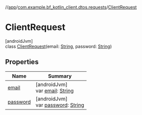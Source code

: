 //[app](../../../index.md)/[com.example.bf_kotlin_client.dtos.requests](../index.md)/[ClientRequest](index.md)

# ClientRequest

[androidJvm]\
class [ClientRequest](index.md)(email: [String](https://kotlinlang.org/api/latest/jvm/stdlib/kotlin/-string/index.html), password: [String](https://kotlinlang.org/api/latest/jvm/stdlib/kotlin/-string/index.html))

## Properties

| Name | Summary |
|---|---|
| [email](email.md) | [androidJvm]<br>var [email](email.md): [String](https://kotlinlang.org/api/latest/jvm/stdlib/kotlin/-string/index.html) |
| [password](password.md) | [androidJvm]<br>var [password](password.md): [String](https://kotlinlang.org/api/latest/jvm/stdlib/kotlin/-string/index.html) |

